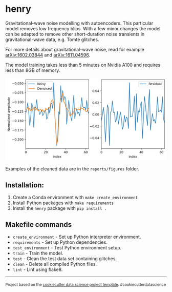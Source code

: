 henry
==============================

Gravitational-wave noise modelling with autoencoders. This particular model removes low frequency blips. With a few minor changes the model can be adapted to remove other short-duration noise transients in gravitational-wave data, e.g. Tomte glitches.

For more details about gravitational-wave noise, read for example [arXiv:1602.03844](https://arxiv.org/abs/1602.03844) and [arXiv:1611.04596](https://arxiv.org/abs/1611.04596).

The model training takes less than 5 minutes on Nvidia A100 and requires less than 8GB of memory.

![Image Alt text](/reports/figures/64_5_7.png)

Examples of the cleaned data are in the `reports/figures` folder.

Installation:
--------
1) Create a Conda environment with `make create_environment`
2) Install Python packages with `make requirements`
3) Install the `henry` package with `pip install .`

Makefile commands
--------
- `create_environment` - Set up Python interpreter environment.
- `requirements` - Set up Python dependencies.
- `test_environment` - Test Python environment setup.
- `train` - Train the model.
- `test` - Clean the test data set containing glitches.
- `clean` - Delete all compiled Python files.
- `lint` - Lint using flake8.

--------

<p><small>Project based on the <a target="_blank" href="https://drivendata.github.io/cookiecutter-data-science/">cookiecutter data science project template</a>. #cookiecutterdatascience</small></p>
